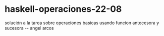 # haskell-operaciones-22-08
solución a la tarea sobre operaciones basicas usando funcion antecesora y sucesora -- angel arcos
